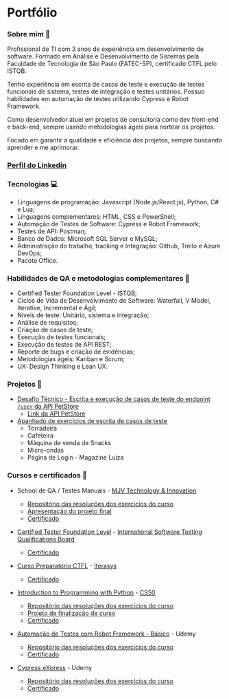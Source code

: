 # Portfólio

### Sobre mim 👋
Profissional de TI com 3 anos de experiência em desenvolvimento de software. 
Formado em Análise e Desenvolvimento de Sistemas pela Faculdade de Tecnologia de São Paulo (FATEC-SP), certificado CTFL pelo ISTQB. 

Tenho experiência em escrita de casos de teste e execução de testes funcionais de sistema, testes de integração e testes unitários. Possuo habilidades em automação de testes utilizando Cypress e Robot Framework.

Como desenvolvedor atuei em projetos de consultoria como dev front-end e back-end, sempre usando metodologias ágeis para nortear os projetos. 

Focado em garantir a qualidade e eficiência dos projetos, sempre buscando aprender e me aprimorar.

### [Perfil do Linkedin](https://www.linkedin.com/in/thyago-augusto)

### Tecnologias 💻
 * Linguagens de programação: Javascript (Node.js/React.js), Python, C# e Lua;
 * Linguagens complementares: HTML, CSS e PowerShell;
 * Automação de Testes de Software: Cypress e Robot Framework;
 * Testes de API: Postman;
 * Banco de Dados: Microsoft SQL Server e MySQL;
 * Administração do trabalho, tracking e Integração: Github, Trello e Azure DevOps;
 * Pacote Office.

### Habilidades de QA e metodologias complementares 📁
 * Certified Tester Foundation Level - ISTQB;
 * Ciclos de Vida de Desenvolvimento de Software: Waterfall, V Model, Iterative, Incremental e Ágil;
 * Níveis de teste: Unitário, sistema e integração;
 * Análise de requisitos;
 * Criação de casos de teste;
 * Execução de testes funcionais;
 * Execução de testes de API REST;
 * Reporte de bugs e criação de evidências;
 * Metodologias ágeis: Kanban e Scrum;
 * UX: Design Thinking e Lean UX.

### Projetos 💾
* [Desafio Técnico - Escrita e execução de casos de teste do endpoint `/user` da API PetStore](https://docs.google.com/document/d/1zSdI7ROIKWyC88z385A9E0fQDcilX_qo5oDV67Gdp8I/edit?usp=sharing)
    * [Link da API PetStore](https://petstore.swagger.io/)
* [Apanhado de exercícios de escrita de casos de teste](https://docs.google.com/spreadsheets/d/1aO6W5FllPl4hPlTOQcLY_QBpg9fhkSnxf9z-4im6mlo/edit?gid=0#gid=0)
    * Torradeira
    * Cafeteira
    * Máquina de venda de Snacks
    * Micro-ondas
    * Página de Login - Magazine Luiza

### Cursos e certificados 📓
 * School de QA / Testes Manuais - [MJV Technology & Innovation](https://www.mjvinnovation.com/pt-br/)
    * [Repositório das resoluções dos exercícios do curso](https://drive.google.com/drive/folders/1B95TjsZy1PxYg-9-wFWVTt-KOAHDdNgq?usp=sharing)
    * [Apresentação do projeto final](https://gamma.app/docs/Apresentacao-Projeto-Final--4c1tsmi58jp5vzk?mode=doc)
    * [Certificado](https://www.linkedin.com/in/thyago-augusto/details/certifications/1722889353968/single-media-viewer/?profileId=ACoAABifiOIBZsPrEpTxbc96ez3lekhynESkLPY)

* [Certified Tester Foundation Level](https://www.istqb.org/certifications/certified-tester-foundation-level) - [International Software Testing Qualifications Board](https://www.istqb.org/)
    * [Certificado](https://www.credly.com/badges/f2729948-b129-4e5e-abbe-f7f3d8e5933a/public_url)

* [Curso Preparatório CTFL](https://iterasys.com.br/pt/ctfl) - [Iterasys](https://iterasys.com.br/pt)
    * [Certificado](https://iterasys.com/pluginfile.php?file=%2F1%2Ftool_certificate%2Fissues%2F1720029531%2F4029456356TA.pdf)

* [Introduction to Programming with Python](https://cs50.harvard.edu/python/2022/) - [CS50](https://www.edx.org/cs50)
    * [Repositório das resoluções dos exercícios do curso](https://github.com/Thyagof/python_studies)
    * [Projeto de finalização de curso](https://github.com/Thyagof/python_studies/tree/main/project)
    * [Certificado](https://www.linkedin.com/in/thyago-augusto/details/certifications/1720896173964/single-media-viewer/?type=DOCUMENT&profileId=ACoAABifiOIBZsPrEpTxbc96ez3lekhynESkLPY)

* [Automação de Testes com Robot Framework - Básico](https://www.udemy.com/course/automacao-de-testes-com-robot-framework-basico/) - Udemy
    * [Repositório das resoluções dos exercícios do curso](https://github.com/Thyagof/aprendendo-robot)
    * [Certificado](https://www.udemy.com/certificate/UC-a20bc640-93c5-41e5-91de-dd28410cbc56/)

* [Cypress eXpress](https://www.udemy.com/course/cypress-express/) - Udemy
    * [Repositório das resoluções dos exercícios do curso](https://github.com/Thyagof/cypress_studies)
    * [Certificado](https://www.udemy.com/certificate/UC-91adc26a-3765-4fa1-9425-5e01a1c940f5/)
